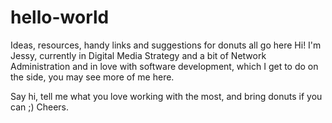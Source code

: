 # hello-world
Ideas, resources, handy links and suggestions for donuts all go here
Hi! I'm Jessy, currently in Digital Media Strategy and a bit of Network Administration and in love with software development, which I get to do on the side, you may see more of me here.

Say hi, tell me what you love working with the most, and bring donuts if you can ;) Cheers.
